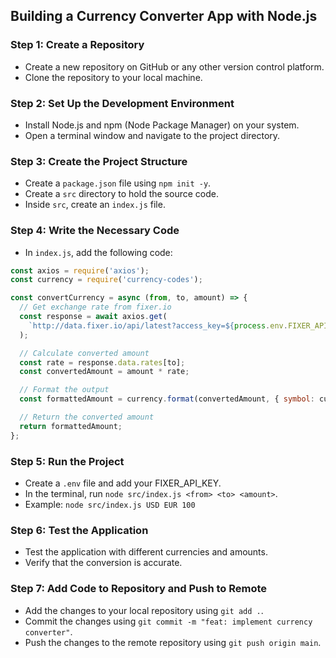 ## Building a Currency Converter App with Node.js

### Step 1: Create a Repository

- Create a new repository on GitHub or any other version control platform.
- Clone the repository to your local machine.

### Step 2: Set Up the Development Environment

- Install Node.js and npm (Node Package Manager) on your system.
- Open a terminal window and navigate to the project directory.

### Step 3: Create the Project Structure

- Create a `package.json` file using `npm init -y`.
- Create a `src` directory to hold the source code.
- Inside `src`, create an `index.js` file.

### Step 4: Write the Necessary Code

- In `index.js`, add the following code:

```js
const axios = require('axios');
const currency = require('currency-codes');

const convertCurrency = async (from, to, amount) => {
  // Get exchange rate from fixer.io
  const response = await axios.get(
    `http://data.fixer.io/api/latest?access_key=${process.env.FIXER_API_KEY}&base=${from}&symbols=${to}`
  );

  // Calculate converted amount
  const rate = response.data.rates[to];
  const convertedAmount = amount * rate;

  // Format the output
  const formattedAmount = currency.format(convertedAmount, { symbol: currency.code(to) });

  // Return the converted amount
  return formattedAmount;
};
```

### Step 5: Run the Project

- Create a `.env` file and add your FIXER_API_KEY.
- In the terminal, run `node src/index.js <from> <to> <amount>`.
- Example: `node src/index.js USD EUR 100`

### Step 6: Test the Application

- Test the application with different currencies and amounts.
- Verify that the conversion is accurate.

### Step 7: Add Code to Repository and Push to Remote

- Add the changes to your local repository using `git add .`.
- Commit the changes using `git commit -m "feat: implement currency converter"`.
- Push the changes to the remote repository using `git push origin main`.